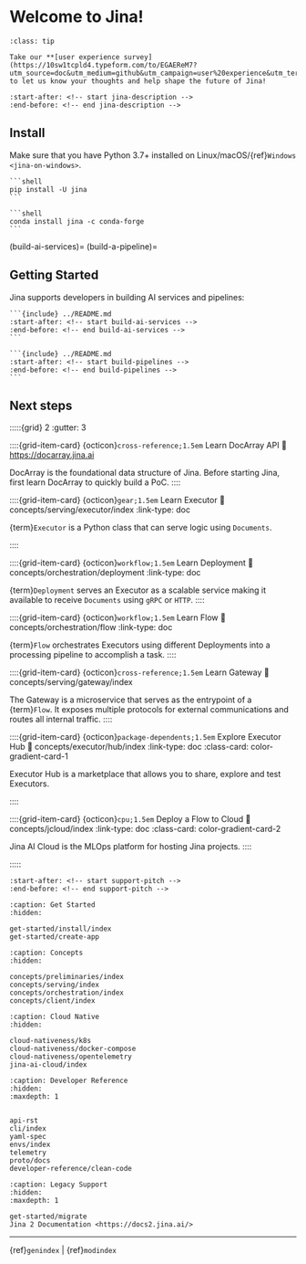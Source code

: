 # Welcome to Jina!

```{admonition} Survey
:class: tip

Take our **[user experience survey](https://10sw1tcpld4.typeform.com/to/EGAEReM7?utm_source=doc&utm_medium=github&utm_campaign=user%20experience&utm_term=feb2023&utm_content=survey)** to let us know your thoughts and help shape the future of Jina!
```

```{include} ../README.md
:start-after: <!-- start jina-description -->
:end-before: <!-- end jina-description -->
```

## Install

Make sure that you have Python 3.7+ installed on Linux/macOS/{ref}`Windows <jina-on-windows>`.

````{tab} via PyPI
```shell
pip install -U jina
```
````
````{tab} via Conda
```shell
conda install jina -c conda-forge
```
````
(build-ai-services)=
(build-a-pipeline)=
## Getting Started
Jina supports developers in building AI services and pipelines:

````{tab} Build AI Services
```{include} ../README.md
:start-after: <!-- start build-ai-services -->
:end-before: <!-- end build-ai-services -->
```
````

````{tab} Build Pipelines
```{include} ../README.md
:start-after: <!-- start build-pipelines -->
:end-before: <!-- end build-pipelines -->
```
````


## Next steps

:::::{grid} 2
:gutter: 3


::::{grid-item-card} {octicon}`cross-reference;1.5em` Learn DocArray API
:link: https://docarray.jina.ai

DocArray is the foundational data structure of Jina. Before starting Jina, first learn DocArray to quickly build a PoC. 
::::

::::{grid-item-card} {octicon}`gear;1.5em` Learn Executor
:link: concepts/serving/executor/index
:link-type: doc

{term}`Executor` is a Python class that can serve logic using `Documents`.

::::

::::{grid-item-card} {octicon}`workflow;1.5em` Learn Deployment
:link: concepts/orchestration/deployment
:link-type: doc

{term}`Deployment` serves an Executor as a scalable service making it available to receive `Documents` using `gRPC` or `HTTP`.
::::

::::{grid-item-card} {octicon}`workflow;1.5em` Learn Flow
:link: concepts/orchestration/flow
:link-type: doc

{term}`Flow` orchestrates Executors using different Deployments into a processing pipeline to accomplish a task.
::::

::::{grid-item-card} {octicon}`cross-reference;1.5em` Learn Gateway
:link: concepts/serving/gateway/index

The Gateway is a microservice that serves as the entrypoint of a {term}`Flow`. It exposes multiple protocols for external communications and routes all internal traffic.
::::

::::{grid-item-card} {octicon}`package-dependents;1.5em` Explore Executor Hub
:link: concepts/executor/hub/index
:link-type: doc
:class-card: color-gradient-card-1


Executor Hub is a marketplace that allows you to share, explore and test Executors.

::::


::::{grid-item-card} {octicon}`cpu;1.5em` Deploy a Flow to Cloud
:link: concepts/jcloud/index
:link-type: doc
:class-card: color-gradient-card-2

Jina AI Cloud is the MLOps platform for hosting Jina projects.
::::



:::::

```{include} ../README.md
:start-after: <!-- start support-pitch -->
:end-before: <!-- end support-pitch -->
```


```{toctree}
:caption: Get Started
:hidden:

get-started/install/index
get-started/create-app
```

```{toctree}
:caption: Concepts
:hidden:

concepts/preliminaries/index
concepts/serving/index
concepts/orchestration/index
concepts/client/index
```

```{toctree}
:caption: Cloud Native
:hidden:

cloud-nativeness/k8s
cloud-nativeness/docker-compose
cloud-nativeness/opentelemetry
jina-ai-cloud/index
```



```{toctree}
:caption: Developer Reference
:hidden:
:maxdepth: 1


api-rst
cli/index
yaml-spec
envs/index
telemetry
proto/docs
developer-reference/clean-code
```

```{toctree}
:caption: Legacy Support
:hidden:
:maxdepth: 1

get-started/migrate
Jina 2 Documentation <https://docs2.jina.ai/>
```


---
{ref}`genindex` | {ref}`modindex`
